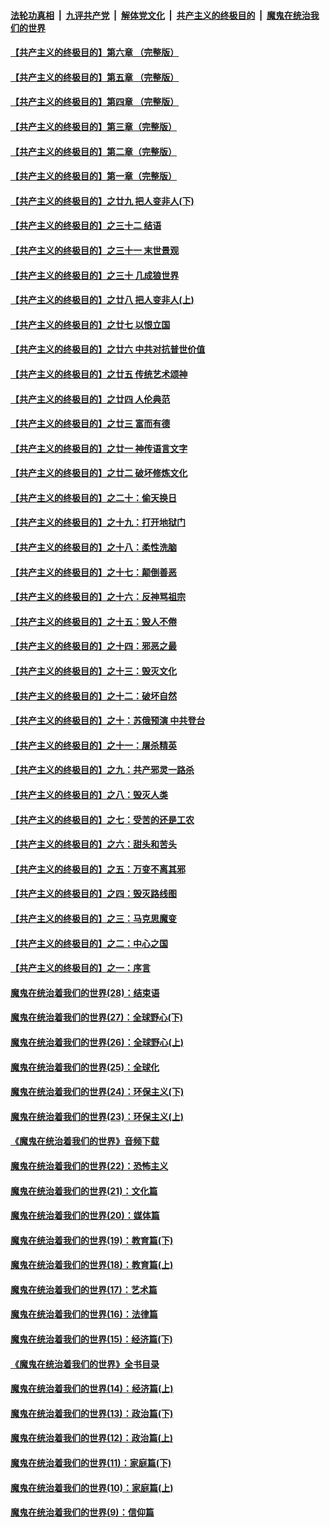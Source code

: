 ####  [法轮功真相](../../../../basic/blob/master/README.md?t=02062139) &nbsp;|&nbsp; [九评共产党](../../../../9ping.md/blob/master/README.md?t=02062139) &nbsp;|&nbsp; [解体党文化](../../../../jtdwh.md/blob/master/README.md?t=02062139)  &nbsp;|&nbsp; [共产主义的终极目的](../../../../gczydzjmd.md/blob/master/README.md?t=02062139) &nbsp;|&nbsp; [魔鬼在统治我们的世界](../../../../mgztzwmdsj.md/blob/master/README.md?t=02062139) 

#### [【共产主义的终极目的】第六章 （完整版）](../pages/nsc422/n11428913.md?t=02062139) 

#### [【共产主义的终极目的】第五章 （完整版）](../pages/nsc422/n11428912.md?t=02062139) 

#### [【共产主义的终极目的】第四章 （完整版）](../pages/nsc422/n11428907.md?t=02062139) 

#### [【共产主义的终极目的】第三章（完整版）](../pages/nsc422/n11428848.md?t=02062139) 

#### [【共产主义的终极目的】第二章（完整版）](../pages/nsc422/n11428831.md?t=02062139) 

#### [【共产主义的终极目的】第一章（完整版）](../pages/nsc422/n11417651.md?t=02062139) 

#### [【共产主义的终极目的】之廿九 把人变非人(下)](../pages/nsc422/n11344140.md?t=02062139) 

#### [【共产主义的终极目的】之三十二 结语](../pages/nsc422/n11360535.md?t=02062139) 

#### [【共产主义的终极目的】之三十一 末世景观](../pages/nsc422/n11351129.md?t=02062139) 

#### [【共产主义的终极目的】之三十 几成狼世界](../pages/nsc422/n11348280.md?t=02062139) 

#### [【共产主义的终极目的】之廿八 把人变非人(上)](../pages/nsc422/n11340492.md?t=02062139) 

#### [【共产主义的终极目的】之廿七 以恨立国](../pages/nsc422/n11336944.md?t=02062139) 

#### [【共产主义的终极目的】之廿六 中共对抗普世价值](../pages/nsc422/n11324785.md?t=02062139) 

#### [【共产主义的终极目的】之廿五 传统艺术颂神](../pages/nsc422/n11296396.md?t=02062139) 

#### [【共产主义的终极目的】之廿四 人伦典范](../pages/nsc422/n11296397.md?t=02062139) 

#### [【共产主义的终极目的】之廿三 富而有德](../pages/nsc422/n11283598.md?t=02062139) 

#### [【共产主义的终极目的】之廿一 神传语言文字](../pages/nsc422/n11263265.md?t=02062139) 

#### [【共产主义的终极目的】之廿二 破坏修炼文化](../pages/nsc422/n11245728.md?t=02062139) 

#### [【共产主义的终极目的】之二十：偷天换日](../pages/nsc422/n11238846.md?t=02062139) 

#### [【共产主义的终极目的】之十九：打开地狱门](../pages/nsc422/n11206376.md?t=02062139) 

#### [【共产主义的终极目的】之十八：柔性洗脑](../pages/nsc422/n11199994.md?t=02062139) 

#### [【共产主义的终极目的】之十七：颠倒善恶](../pages/nsc422/n11179782.md?t=02062139) 

#### [【共产主义的终极目的】之十六：反神骂祖宗](../pages/nsc422/n11166798.md?t=02062139) 

#### [【共产主义的终极目的】之十五：毁人不倦](../pages/nsc422/n11166792.md?t=02062139) 

#### [【共产主义的终极目的】之十四：邪恶之最](../pages/nsc422/n11150249.md?t=02062139) 

#### [【共产主义的终极目的】之十三：毁灭文化](../pages/nsc422/n11135227.md?t=02062139) 

#### [【共产主义的终极目的】之十二：破坏自然](../pages/nsc422/n11135214.md?t=02062139) 

#### [【共产主义的终极目的】之十：苏俄预演 中共登台](../pages/nsc422/n11118424.md?t=02062139) 

#### [【共产主义的终极目的】之十一：屠杀精英](../pages/nsc422/n11118442.md?t=02062139) 

#### [【共产主义的终极目的】之九：共产邪灵一路杀](../pages/nsc422/n11114139.md?t=02062139) 

#### [【共产主义的终极目的】之八：毁灭人类](../pages/nsc422/n11108503.md?t=02062139) 

#### [【共产主义的终极目的】之七：受苦的还是工农](../pages/nsc422/n11101809.md?t=02062139) 

#### [【共产主义的终极目的】之六：甜头和苦头](../pages/nsc422/n11096971.md?t=02062139) 

#### [【共产主义的终极目的】之五：万变不离其邪](../pages/nsc422/n11091285.md?t=02062139) 

#### [【共产主义的终极目的】之四：毁灭路线图](../pages/nsc422/n11086284.md?t=02062139) 

#### [【共产主义的终极目的】之三：马克思魔变](../pages/nsc422/n11061941.md?t=02062139) 

#### [【共产主义的终极目的】之二：中心之国](../pages/nsc422/n11047728.md?t=02062139) 

#### [【共产主义的终极目的】之一：序言](../pages/nsc422/n11086077.md?t=02062139) 

#### [魔鬼在统治着我们的世界(28)：结束语](../pages/nsc422/n10936246.md?t=02062139) 

#### [魔鬼在统治着我们的世界(27)：全球野心(下)](../pages/nsc422/n10928319.md?t=02062139) 

#### [魔鬼在统治着我们的世界(26)：全球野心(上)](../pages/nsc422/n10900318.md?t=02062139) 

#### [魔鬼在统治着我们的世界(25)：全球化](../pages/nsc422/n10788205.md?t=02062139) 

#### [魔鬼在统治着我们的世界(24)：环保主义(下)](../pages/nsc422/n10695307.md?t=02062139) 

#### [魔鬼在统治着我们的世界(23)：环保主义(上)](../pages/nsc422/n10688613.md?t=02062139) 

#### [《魔鬼在统治着我们的世界》音频下载](../pages/nsc422/n10635553.md?t=02062139) 

#### [魔鬼在统治着我们的世界(22)：恐怖主义](../pages/nsc422/n10614727.md?t=02062139) 

#### [魔鬼在统治着我们的世界(21)：文化篇](../pages/nsc422/n10597706.md?t=02062139) 

#### [魔鬼在统治着我们的世界(20)：媒体篇](../pages/nsc422/n10586579.md?t=02062139) 

#### [魔鬼在统治着我们的世界(19)：教育篇(下)](../pages/nsc422/n10564808.md?t=02062139) 

#### [魔鬼在统治着我们的世界(18)：教育篇(上)](../pages/nsc422/n10526970.md?t=02062139) 

#### [魔鬼在统治着我们的世界(17)：艺术篇](../pages/nsc422/n10499093.md?t=02062139) 

#### [魔鬼在统治着我们的世界(16)：法律篇](../pages/nsc422/n10485969.md?t=02062139) 

#### [魔鬼在统治着我们的世界(15)：经济篇(下)](../pages/nsc422/n10469975.md?t=02062139) 

#### [《魔鬼在统治着我们的世界》全书目录](../pages/nsc422/n10464261.md?t=02062139) 

#### [魔鬼在统治着我们的世界(14)：经济篇(上)](../pages/nsc422/n10457370.md?t=02062139) 

#### [魔鬼在统治着我们的世界(13)：政治篇(下)](../pages/nsc422/n10448270.md?t=02062139) 

#### [魔鬼在统治着我们的世界(12)：政治篇(上)](../pages/nsc422/n10444576.md?t=02062139) 

#### [魔鬼在统治着我们的世界(11)：家庭篇(下)](../pages/nsc422/n10440961.md?t=02062139) 

#### [魔鬼在统治着我们的世界(10)：家庭篇(上)](../pages/nsc422/n10435448.md?t=02062139) 

#### [魔鬼在统治着我们的世界(9)：信仰篇](../pages/nsc422/n10432159.md?t=02062139) 

